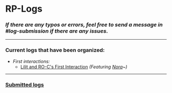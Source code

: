# RP-Logs

### *If there are any typos or errors, feel free to send a message in #log-submission if there are any issues.*

---

### Current logs that have been organized:

- *First interactions:*
	- [Lilit and RO-C's First Interaction](SubIndexes/Logs/finishedlogs/firstinteractions/LilitROCsFirstInteraction.md) *(Featuring [Nora](SubIndexes/Characters/Nora.md)~)*

---

### [Submitted logs](SubIndexes/Logs/submittedlogs/SubmittedLogsIndex.md)
